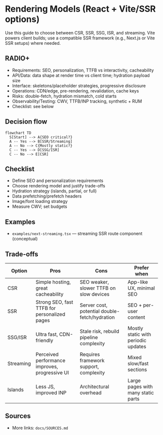 # Rendering Models (React + Vite/SSR options)

Use this guide to choose between CSR, SSR, SSG, ISR, and streaming. Vite powers client builds; use a compatible SSR framework (e.g., Next.js or Vite SSR setups) where needed.

## RADIO+
- Requirements: SEO, personalization, TTFB vs interactivity, cacheability
- API/Data: data shape at render time vs client time; hydration payload size
- Interface: skeletons/placeholder strategies, progressive disclosure
- Operations: CDN/edge, pre-rendering, revalidation, cache keys
- Risks: double-fetch, hydration mismatch, cold starts
- Observability/Testing: CWV, TTFB/INP tracking, synthetic + RUM
- Checklist: see below

## Decision flow
```mermaid
flowchart TD
  S[Start] --> A{SEO critical?}
  A -- Yes --> B[SSR/Streaming]
  A -- No --> C{Mostly static?}
  C -- Yes --> D[SSG/ISR]
  C -- No --> E[CSR]
```

## Checklist
- Define SEO and personalization requirements
- Choose rendering model and justify trade-offs
- Hydration strategy (islands, partial, or full)
- Data prefetching/prefetch headers
- Image/font loading strategy
- Measure CWV; set budgets

## Examples
- `examples/next-streaming.tsx` — streaming SSR route component (conceptual)

## Trade-offs

| Option    | Pros                                          | Cons                                          | Prefer when |
|-----------|-----------------------------------------------|-----------------------------------------------|-------------|
| CSR       | Simple hosting, great cacheability            | SEO weaker, slower TTFB on slow devices       | App-like UX, minimal SEO |
| SSR       | Strong SEO, fast TTFB for personalized pages  | Server cost, potential double-fetch/hydration | SEO + per-user content |
| SSG/ISR   | Ultra fast, CDN-friendly                      | Stale risk, rebuild pipeline complexity       | Mostly static with periodic updates |
| Streaming | Perceived performance improves, progressive UI| Requires framework support, complexity        | Mixed slow/fast sections |
| Islands   | Less JS, improved INP                         | Architectural overhead                        | Large pages with many static parts |

## Sources
- More links: `docs/SOURCES.md`
